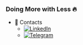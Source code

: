 ### Doing More with Less 🔥

- 💬 Contacts
  * [![LinkedIn](https://img.shields.io/badge/LinkedIn-0077B5?style=flat&logo=linkedin&logoColor=white)](https://www.linkedin.com/in/sibprogrammer/)
  * [![Telegram](https://img.shields.io/badge/Telegram-2CA5E0?style=flat&logo=telegram&logoColor=white)](https://t.me/sibprogrammer/)
